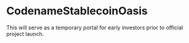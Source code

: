 # CodenameStablecoinOasis
This will serve as a temporary portal for early investors prior to official project launch.
